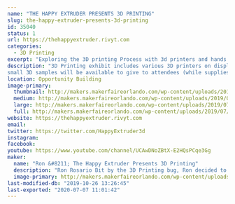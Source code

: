```yaml
---
name: "THE HAPPY EXTRUDER PRESENTS 3D PRINTING"
slug: the-happy-extruder-presents-3d-printing
id: 35040
status: 1
url: https://thehappyextruder.rivyt.com
categories:
  - 3D Printing
excerpt: "Exploring the 3D printing Process with 3d printers and hands on examples of items 3D printed. Explanation of how a 3D printer works and its individual components."
description: "3D Printing exhibit includes various 3D printers on display printing 3D objects. 3D Printed objects showing the various capabilities of a 3D printer.
small 3D samples will be available to give to attendees (while supplies last). Questions will be answered regarding the 3D printing craft."
location: Opportunity Building
image-primary:
  thumbnail: http://makers.makerfaireorlando.com/wp-content/uploads/2019/07/20181110_103204-150x150.jpg
  medium: http://makers.makerfaireorlando.com/wp-content/uploads/2019/07/20181110_103204-300x225.jpg
  large: http://makers.makerfaireorlando.com/wp-content/uploads/2019/07/20181110_103204-1024x768.jpg
  full: http://makers.makerfaireorlando.com/wp-content/uploads/2019/07/20181110_103204.jpg
website: https://thehappyextruder.rivyt.com
email: 
twitter: https://twitter.com/HappyExtruder3d
instagram: 
facebook: 
youtube: https://www.youtube.com/channel/UCAwDNoZBtX-E2HQsPCqe3Gg
maker:
  name: "Ron &#8211; The Happy Extruder Presents 3D Printing"
  description: "Ron Rosario Bit by the 3D Printing bug, Ron decided to take the plunge. Once he found out how great the 3D Printing community was, he set out on a quest to give back to the community. With a background in DIY and hands on projects, 3D Printing was just the next step in being able to create whatever came to mind."
  image-primary: http://makers.makerfaireorlando.com/wp-content/uploads/2018/07/Screen-Shot-2018-07-24-at-6.09.37-PM-555x1024.png
last-modified-db: "2019-10-26 13:26:45"
last-exported: "2020-07-07 11:01:42"
---
```

